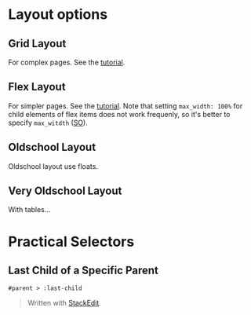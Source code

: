 # Layout options
## Grid Layout
For complex pages. See the [tutorial](https://css-tricks.com/snippets/css/complete-guide-grid/).

## Flex Layout
For simpler pages. See the [tutorial](https://css-tricks.com/snippets/css/a-guide-to-flexbox/).
Note that setting `max_width: 100%` for child elements of flex items does not work frequenly, so it's better to specify `max_witdth` ([SO](https://stackoverflow.com/questions/21103622/auto-resize-image-in-css-flexbox-layout-and-keeping-aspect-ratio)).

## Oldschool Layout
Oldschool layout use floats.

## Very Oldschool Layout
With tables...

# Practical Selectors
## Last Child of a Specific Parent
```
#parent > :last-child
```

> Written with [StackEdit](https://stackedit.io/).
<!--stackedit_data:
eyJoaXN0b3J5IjpbMTYzNTg0Nzc1OCwxMTkxNTA0NzM2LDE1Nz
kzNjEwNjYsNTA3NTYzNzA4LDczMDk5ODExNl19
-->
